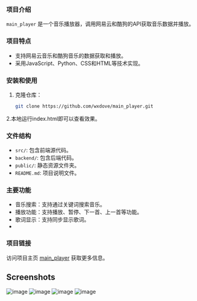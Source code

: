 ### 项目介绍
`main_player` 是一个音乐播放器，调用网易云和酷狗的API获取音乐数据并播放。

### 项目特点
- 支持网易云音乐和酷狗音乐的数据获取和播放。
- 采用JavaScript、Python、CSS和HTML等技术实现。

### 安装和使用
1. 克隆仓库：
   ```bash
   git clone https://github.com/wxdove/main_player.git
   ```
2.本地运行index.html即可以查看效果。

### 文件结构
- `src/`: 包含前端源代码。
- `backend/`: 包含后端代码。
- `public/`: 静态资源文件夹。
- `README.md`: 项目说明文件。

### 主要功能
- 音乐搜索：支持通过关键词搜索音乐。
- 播放功能：支持播放、暂停、下一首、上一首等功能。
- 歌词显示：支持同步显示歌词。
- 
### 项目链接
访问项目主页 [main_player](https://github.com/wxdove/main_player) 获取更多信息。

## Screenshots

![image](https://github.com/user-attachments/assets/dffd66bc-7a57-4c33-a66d-16ead14aa245)
![image](https://github.com/user-attachments/assets/cd8da700-b669-48f1-87eb-38d2c5e3a504)
![image](https://github.com/user-attachments/assets/2b82277f-fadb-470f-9ebf-ec0866e0d95b)
![image](https://github.com/user-attachments/assets/33aba038-3164-4cd4-aaa4-5a381af5c5dd)
